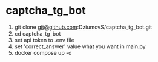 # captcha_tg_bot

1) git clone git@github.com:DziumovS/captcha_tg_bot.git
2) cd captcha_tg_bot
3) set api token to .env file
4) set 'correct_answer' value what you want in main.py
5) docker compose up -d
